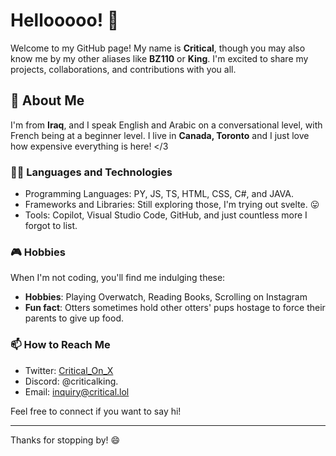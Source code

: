 # Hellooooo! 👋

Welcome to my GitHub page! My name is **Critical**, though you may also know me by my other aliases like **BZ110** or **King**. I'm excited to share my projects, collaborations, and contributions with you all.

## 🚀 About Me

I'm from **Iraq**, and I speak English and Arabic on a conversational level, with French being at a beginner level. I live in **Canada, Toronto** and I just love how expensive everything is here! </3

### 👨‍💻 Languages and Technologies

- Programming Languages: PY, JS, TS, HTML, CSS, C#, and JAVA.
- Frameworks and Libraries: Still exploring those, I'm trying out svelte. 😛
- Tools: Copilot, Visual Studio Code, GitHub, and just countless more I forgot to list.

### 🎮 Hobbies

When I'm not coding, you'll find me indulging these:

- **Hobbies**: Playing Overwatch, Reading Books, Scrolling on Instagram
- **Fun fact**: Otters sometimes hold other otters' pups hostage to force their parents to give up food.

### 📫 How to Reach Me

- Twitter: [Critical_On_X](https://x.com/critical_on_x)
- Discord: @criticalking.
- Email: [inquiry@critical.lol](mailto:inquiry@critical.lol)

Feel free to connect if you want to say hi!

---

Thanks for stopping by! 😄

